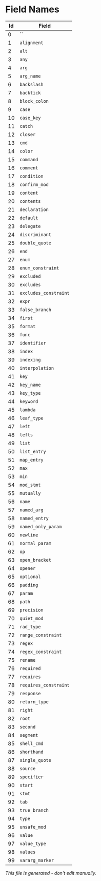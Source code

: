 # Field Names

|  Id | Field                                    |
|-----|------------------------------------------|
|   0 | ``                                       |
|   1 | `alignment`                              |
|   2 | `alt`                                    |
|   3 | `any`                                    |
|   4 | `arg`                                    |
|   5 | `arg_name`                               |
|   6 | `backslash`                              |
|   7 | `backtick`                               |
|   8 | `block_colon`                            |
|   9 | `case`                                   |
|  10 | `case_key`                               |
|  11 | `catch`                                  |
|  12 | `closer`                                 |
|  13 | `cmd`                                    |
|  14 | `color`                                  |
|  15 | `command`                                |
|  16 | `comment`                                |
|  17 | `condition`                              |
|  18 | `confirm_mod`                            |
|  19 | `content`                                |
|  20 | `contents`                               |
|  21 | `declaration`                            |
|  22 | `default`                                |
|  23 | `delegate`                               |
|  24 | `discriminant`                           |
|  25 | `double_quote`                           |
|  26 | `end`                                    |
|  27 | `enum`                                   |
|  28 | `enum_constraint`                        |
|  29 | `excluded`                               |
|  30 | `excludes`                               |
|  31 | `excludes_constraint`                    |
|  32 | `expr`                                   |
|  33 | `false_branch`                           |
|  34 | `first`                                  |
|  35 | `format`                                 |
|  36 | `func`                                   |
|  37 | `identifier`                             |
|  38 | `index`                                  |
|  39 | `indexing`                               |
|  40 | `interpolation`                          |
|  41 | `key`                                    |
|  42 | `key_name`                               |
|  43 | `key_type`                               |
|  44 | `keyword`                                |
|  45 | `lambda`                                 |
|  46 | `leaf_type`                              |
|  47 | `left`                                   |
|  48 | `lefts`                                  |
|  49 | `list`                                   |
|  50 | `list_entry`                             |
|  51 | `map_entry`                              |
|  52 | `max`                                    |
|  53 | `min`                                    |
|  54 | `mod_stmt`                               |
|  55 | `mutually`                               |
|  56 | `name`                                   |
|  57 | `named_arg`                              |
|  58 | `named_entry`                            |
|  59 | `named_only_param`                       |
|  60 | `newline`                                |
|  61 | `normal_param`                           |
|  62 | `op`                                     |
|  63 | `open_bracket`                           |
|  64 | `opener`                                 |
|  65 | `optional`                               |
|  66 | `padding`                                |
|  67 | `param`                                  |
|  68 | `path`                                   |
|  69 | `precision`                              |
|  70 | `quiet_mod`                              |
|  71 | `rad_type`                               |
|  72 | `range_constraint`                       |
|  73 | `regex`                                  |
|  74 | `regex_constraint`                       |
|  75 | `rename`                                 |
|  76 | `required`                               |
|  77 | `requires`                               |
|  78 | `requires_constraint`                    |
|  79 | `response`                               |
|  80 | `return_type`                            |
|  81 | `right`                                  |
|  82 | `root`                                   |
|  83 | `second`                                 |
|  84 | `segment`                                |
|  85 | `shell_cmd`                              |
|  86 | `shorthand`                              |
|  87 | `single_quote`                           |
|  88 | `source`                                 |
|  89 | `specifier`                              |
|  90 | `start`                                  |
|  91 | `stmt`                                   |
|  92 | `tab`                                    |
|  93 | `true_branch`                            |
|  94 | `type`                                   |
|  95 | `unsafe_mod`                             |
|  96 | `value`                                  |
|  97 | `value_type`                             |
|  98 | `values`                                 |
|  99 | `vararg_marker`                          |

*This file is generated - don't edit manually.*
